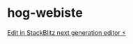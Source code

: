 # hog-webiste

[Edit in StackBlitz next generation editor ⚡️](https://stackblitz.com/~/github.com/alexkwitko/hog-webiste)